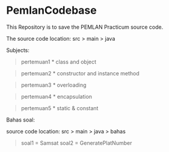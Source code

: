 # PemlanCodebase
This Repository is to save the PEMLAN Practicum source code.

The source code location:
src > main > java

Subjects:
> pertemuan1
    * class and object
    
> pertemuan2
    * constructor and instance method

> pertemuan3
    * overloading

> pertemuan4
    * encapsulation

> pertemuan5
    * static & constant


Bahas soal:

source code location:
src > main > java > bahas

> soal1 = Samsat
> soal2 = GeneratePlatNumber
